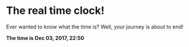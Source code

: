 # The real time clock!

Ever wanted to know what the time is? Well, your journey is about to end!

**The time is Dec 03, 2017, 22:50**
